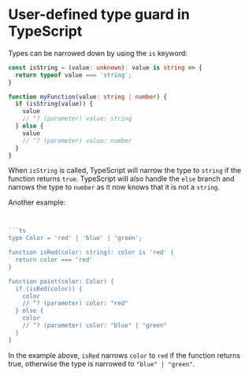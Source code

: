 # User-defined type guard in TypeScript

Types can be narrowed down by using the `is` keyword:

```ts
const isString = (value: unknown): value is string => {
  return typeof value === 'string';
}

function myFunction(value: string | number) {
  if (isString(value)) {
    value
    // ^? (parameter) value: string
  } else {
    value
    // ^? (parameter) value: number	
  }
}
```

When `isString` is called, TypeScript will narrow the type to `string` if the function returns `true`. TypeScript will also handle the `else` branch and narrows the type to `number` as it now knows that it is not a `string`.

Another example:

```ts


```ts
type Color = 'red' | 'blue' | 'green';

function isRed(color: string): color is 'red' {
  return color === 'red'
}

function paint(color: Color) {
  if (isRed(color)) {
    color
    // ^? (parameter) color: "red"
  } else {
    color
    // ^? (parameter) color: "blue" | "green"
  }
}
```

In the example above, `isRed` narrows `color` to `red` if the function returns true, otherwise the type is narrowed to `"blue" | "green"`.
